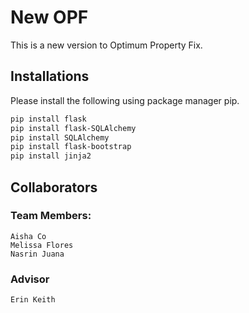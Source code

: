 # New OPF

This is a new version to Optimum Property Fix.

## Installations
Please install the following using package manager pip.

```bash
pip install flask
pip install flask-SQLAlchemy
pip install SQLAlchemy
pip install flask-bootstrap 
pip install jinja2
```

## Collaborators

### Team Members:
    Aisha Co
    Melissa Flores
    Nasrin Juana

### Advisor
    Erin Keith
